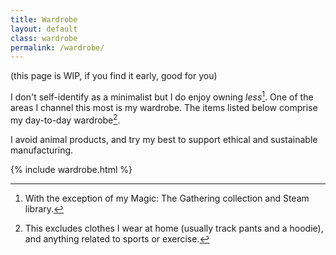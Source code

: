 ```yaml
---
title: Wardrobe
layout: default
class: wardrobe
permalink: /wardrobe/
---
```


(this page is WIP, if you find it early, good for you)

I don't self-identify as a minimalist but I do enjoy owning _less_[^1]. One of the areas I channel this most is my wardrobe. The items listed below comprise my day-to-day wardrobe[^2].

I avoid animal products, and try my best to support ethical and sustainable manufacturing.

{% include wardrobe.html %}

[^1]: With the exception of my Magic: The Gathering collection and Steam library.
[^2]: This excludes clothes I wear at home (usually track pants and a hoodie), and anything related to sports or exercise.
